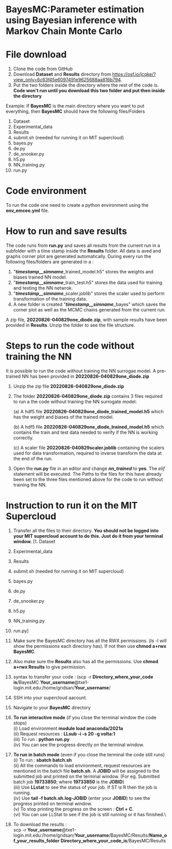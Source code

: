 # BayesMC:Parameter estimation using Bayesian inference with Markov Chain Monte Carlo


# File download 
1. Clone the code from GitHub
2. Download **Dataset** and **Results** directory from https://osf.io/jcqke/?view_only=6c63f45e6097491e9625688aa816b794.
3. Put the two folders inside the directory where the rest of the code is. **Code won't run until you download this two folder and put then inside the directory**

Example: 
If **BayesMC** is the main directory where you want to put everything, then **BayesMC** should have the following files/Folders
1. Dataset
2. Experimental_data
3. Results
4. submit.sh (needed for running it on MIT supercloud)
5. bayes.py
6. de.py
7. de_snooker.py
8. h5.py
9. NN_training.py
10. run.py

# Code environment
To run the code one need to create a python environment using the **env_emcee.yml** file.


# How to run and save results
The code runs from **run.py** and saves all results from the current run in a subfolder with a time stamp inside the **Results** folder. All data is aved and graphs corner plot are generated automatically.
During every run the following files/folders are generated in a :
1. "**_timestamp__simname_**_trained_model.h5" stores the weights and biases trained NN model.
2. "**_timestamp__simname_**_train_test.h5" stores the data used for training and testing the NN netwrok.
3. "**_timestamp__simname_**_scaler.joblib" stores the scaler used to perform transformation of the training data.
4. A new folder is created "**_timestamp__simname_**_bayes" which saves the corner plot as well as the MCMC chains generated from the current run.

A zip file, **20220826-040829one_diode.zip**, with sample results have been provided in **Results**. Unzip the folder to see the file structure.

# Steps to run the code without training the NN
It is possible to run the code without training the NN surrogae model. A pre-trained NN has been provided in **20220826-040829one_diode.zip**
1. Unzip the zip file **20220826-040829one_diode.zip**
2. The folder **20220826-040829one_diode.zip** contains 3 files required to run a the code without training the NN surrogate model:

    (a) A hdf5 file **20220826-040829one_diode_trained_model.h5** which has the weight and biases of the trained model.

    (b) A hdf5 file **20220826-040829one_diode_trained_model.h5** which contains the train and test data needed to verify if the NN is working correctly.

    (c) A scaler file **20220826-040829scaler.joblib** containing the scalers used for data transformation, required to inverse transform the data at the end of the run.
3. Open the **run.py** file in an editor and change **_nn_trained_** to **yes**. The _elif_ statement will be executed. The Paths to the files for this have already been set to the three files mentioned above for the code to run without training the NN.

# Instruction to run it on the MIT Supercloud
1. Transfer all the files to their directory. **You should not be logged into your MIT supercloud account to do this. Just do it from your terminal window.** 
[1. Dataset
2. Experimental_data
3. Results
4. submit.sh (needed for running it on MIT supercloud)
5. bayes.py
6. de.py
7. de_snooker.py
8. h5.py
9. NN_training.py
10. run.py]
2. Make sure the BayesMC directory has all the RWX permissions. (ls -l will show the permissions each directory has). If not then use **chmod a+rwx BayesMC**. 
3. Also make sure the **Results** also has all the permissions. Use **chmod a+rwx Results** to give permission.
4. syntax to transfer your code : (scp -r **Directory_where_your_code is**/BayesMC **Your_username**@txe1-login.mit.edu:/home/gridsan/**Your_username**/
5. SSH into your supercloud aacount.
6. Navigate to your **BayesMC** directory
7. **To run interactive mode** (if you close the terminal window the code stops)\
    (i) Load environment **module load anaconda/2021a**\
    (ii) Request resources : **LLsub -i -s 20 -g volta:1**\
    (iii) To run : **python run.py**\
    (iv) You can see the progress directly on the terminal window.

8. **To run in batch mode** (even if you close the terminal the code still runs)\
     (i) To run : **sbatch batch.sh**\
     (ii) All the commands to load environment, request resources are mentioned in the batch file **batch.sh**\. A **JOBID**   will be assigned to the submitted job and printed on the terminal window. (For eg. Submitted batch job **19733850**; where **19733850** is the **JOBID**)\
     (iii) Use **LLstat** to see the status of your job. If ST is R then the job is running.\
     (iv) Use **tail -f batch.sh.log-JOBID** (enter your **JOBID**) to see the progress printed on terminal window.\
     (v) To stop printing the progress on the screen : **Ctrl + C**.\
     (vi) You can use LLStat to see if the job is still running or it has finished.\
9. To download the resutls :\
scp -r **Your_username**@txe1-login.mit.edu:/home/gridsan/**Your_username**/BayesMC/Results/**Name_of_your_results_folder** **Directory_where_your_code_is**/BayesMC/Results
